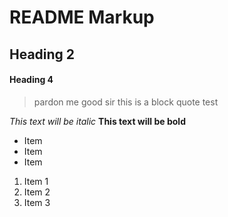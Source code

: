 # README Markup

## Heading 2

#### Heading 4

> pardon me good sir this is a block quote test

*This text will be italic*
**This text will be bold**

- Item
- Item
- Item

1. Item 1
2. Item 2
3. Item 3